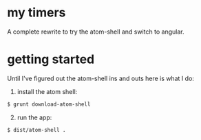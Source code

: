 # my timers

A complete rewrite to try the atom-shell and switch to angular.

# getting started

Until I've figured out the atom-shell ins and outs here is what I do:

1. install the atom shell:

```bash
$ grunt download-atom-shell
```

2. run the app:

```bash
$ dist/atom-shell .
```

